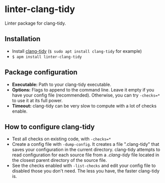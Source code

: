 # linter-clang-tidy

Linter package for clang-tidy.


## Installation

* Install [clang-tidy](http://clang.llvm.org/extra/clang-tidy/) (`$ sudo apt install clang-tidy` for example)
* `$ apm install linter-clang-tidy`


## Package configuration
* **Executable:** Path to your clang-tidy executable.
* **Options:** Flags to append to the command line. Leave it empty if you have your config file (recommended).
  Otherwise, you can try `-checks=*` to use it at its full power.
* **Timeout:** clang-tidy can be very slow to compute with a lot of checks enable.


## How to configure clang-tidy

* Test all checks on existing code, with `-checks=*`
* Create a config file with `-dump-config`. It creates a file ".clang-tidy" that saves your configuration in the current directory.
  clang-tidy attempts to read configuration for each source file from a _.clang-tidy_ file located in the closest parent directory of the source file.
* See the checks enabled with `-list-checks` and edit your config file to disabled those you don't need. The less you have, the faster clang-tidy is.
